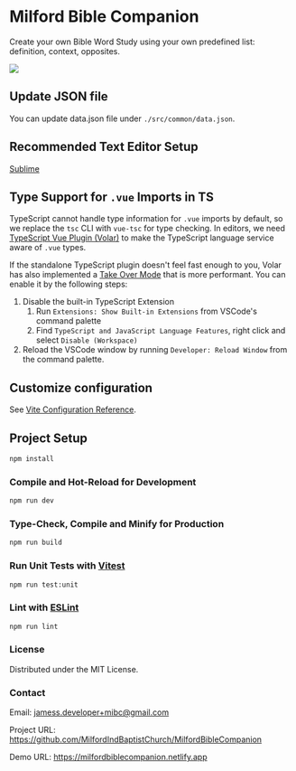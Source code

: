 # Milford Bible Companion
Create your own Bible Word Study using your own predefined list: definition, context, opposites.

[<img src="https://github.com/MilfordIndBaptistChurch/MilfordBibleCompanion/tree/main/src/assets/screenshot.png">](https://milfordbiblecompanion.netlify.app)

## Update JSON file
You can update data.json file under `./src/common/data.json`.

## Recommended Text Editor Setup
[Sublime](https://www.sublimetext.com/)

## Type Support for `.vue` Imports in TS
TypeScript cannot handle type information for `.vue` imports by default, so we replace the `tsc` CLI with `vue-tsc` for type checking. In editors, we need [TypeScript Vue Plugin (Volar)](https://marketplace.visualstudio.com/items?itemName=Vue.vscode-typescript-vue-plugin) to make the TypeScript language service aware of `.vue` types.

If the standalone TypeScript plugin doesn't feel fast enough to you, Volar has also implemented a [Take Over Mode](https://github.com/johnsoncodehk/volar/discussions/471#discussioncomment-1361669) that is more performant. You can enable it by the following steps:

1. Disable the built-in TypeScript Extension
    1) Run `Extensions: Show Built-in Extensions` from VSCode's command palette
    2) Find `TypeScript and JavaScript Language Features`, right click and select `Disable (Workspace)`
2. Reload the VSCode window by running `Developer: Reload Window` from the command palette.

## Customize configuration
See [Vite Configuration Reference](https://vitejs.dev/config/).

## Project Setup
```sh
npm install
```

### Compile and Hot-Reload for Development
```sh
npm run dev
```

### Type-Check, Compile and Minify for Production
```sh
npm run build
```

### Run Unit Tests with [Vitest](https://vitest.dev/)
```sh
npm run test:unit
```

### Lint with [ESLint](https://eslint.org/)
```sh
npm run lint
```
### License
Distributed under the MIT License.

### Contact
Email: jamess.developer+mibc@gmail.com

Project URL: https://github.com/MilfordIndBaptistChurch/MilfordBibleCompanion

Demo URL: https://milfordbiblecompanion.netlify.app
